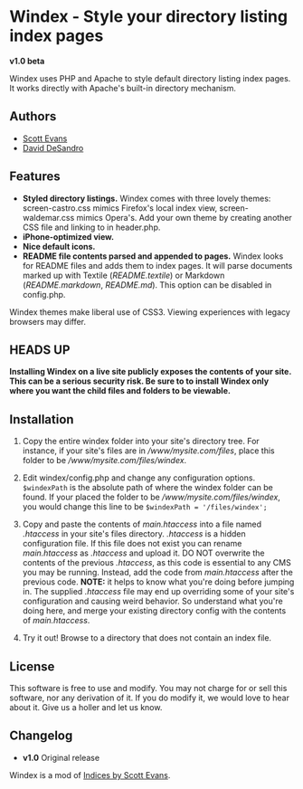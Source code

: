 Windex - Style your directory listing index pages
===============================================

**v1.0 beta**

Windex uses PHP and Apache to style default directory listing index pages. It works directly with Apache's built-in directory mechanism. 

Authors
-------

* [Scott Evans](http://antisleep.com)
* [David DeSandro](http://desandro.com)


Features
--------

* __Styled directory listings.__ Windex comes with three lovely themes: screen-castro.css mimics Firefox's local index view, screen-waldemar.css mimics Opera's. Add your own theme by creating another CSS file and linking to in header.php.
* __iPhone-optimized view.__
* __Nice default icons.__
* __README file contents parsed and appended to pages.__ Windex looks for README files and adds them to index pages. It will parse documents marked up with Textile (_README.textile_) or Markdown (_README.markdown_, _README.md_). This option can be disabled in config.php.

Windex themes make liberal use of CSS3. Viewing experiences with legacy browsers may differ.

HEADS UP
--------

**Installing Windex on a live site publicly exposes the contents of your site. This can be a serious security risk. Be sure to to install Windex only where you want the child files and folders to be viewable.**


Installation
------------

1. Copy the entire windex folder into your site's directory tree. For instance, if your site's files are in _/www/mysite.com/files_, place this folder to be _/www/mysite.com/files/windex_.

2. Edit windex/config.php and change any configuration options. `$windexPath` is the absolute path of where the windex folder can be found. If your placed the folder to be _/www/mysite.com/files/windex_, you would change this line to be `$windexPath = '/files/windex';`

3. Copy and paste the contents of _main.htaccess_ into a file named _.htaccess_ in your site's files directory. _.htaccess_ is a hidden configuration file. If this file does not exist you can rename _main.htaccess_ as _.htaccess_ and upload it. DO NOT overwrite the contents of the previous _.htaccess_, as this code is essential to any CMS you may be running. Instead, add the code from _main.htaccess_ after the previous code. **NOTE:** it helps to know what you're doing before jumping in.  The supplied _.htaccess_ file may end up overriding some of your site's configuration and causing weird behavior. So understand what you're doing here, and merge your existing directory config with the contents of _main.htaccess_.

4. Try it out!  Browse to a directory that does not contain an index file.

License
-------

This software is free to use and modify.  You may not charge for or sell this software, nor any derivation of it. If you do modify it, we would love to hear about it. Give us a holler and let us know.

Changelog
---------

* **v1.0** Original release

Windex is a mod of [Indices by Scott Evans](http://antisleep.com/indices/).